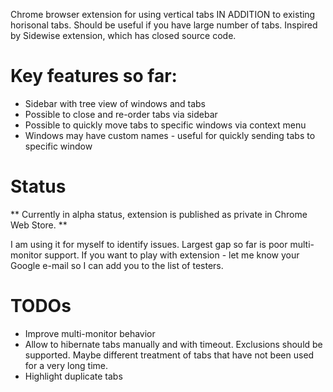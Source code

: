 Chrome browser extension for using vertical tabs IN ADDITION to existing horisonal tabs. Should be useful if you have large number of tabs. Inspired by Sidewise extension, which has closed source code.

# Key features so far:
- Sidebar with tree view of windows and tabs
- Possible to close and re-order tabs via sidebar
- Possible to quickly move tabs to specific windows via context menu
- Windows may have custom names - useful for quickly sending tabs to specific window

# Status

** Currently in alpha status, extension is published as private in Chrome Web Store. **

I am using it for myself to identify issues. Largest gap so far is poor multi-monitor support. If you want to play with extension - let me know your Google e-mail so I can add you to the list of testers.

# TODOs

- Improve multi-monitor behavior
- Allow to hibernate tabs manually and with timeout. Exclusions should be supported. Maybe different treatment of tabs that have not been used for a very long time.
- Highlight duplicate tabs
